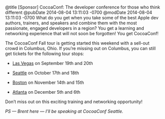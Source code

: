 @title [Sponsor] CocoaConf: The developer conference for those who think different
@pubDate 2014-08-04 13:11:03 -0700
@modDate 2014-08-04 13:11:03 -0700
What do you get when you take some of the best Apple dev authors, trainers, and speakers and combine them with the most passionate, engaged developers in a region? You get a learning and networking experience that will not soon be forgotten! You get CocoaConf!

The CocoaConf Fall tour is getting started this weekend with a sell-out crowd in Columbus, Ohio.  If you’re missing out on Columbus, you can still get tickets for the following tour stops:

* <a href="http://cocoaconf.com/lasvegas-2014/home">Las Vegas</a> on September 19th and 20th

* <a href="http://cocoaconf.com/seattle-2014/home">Seattle</a> on October 17th and 18th

* <a href="http://cocoaconf.com/boston-2014/home">Boston</a> on November 14th and 15th

* <a href="http://cocoaconf.com/atlanta-2014/home">Atlanta</a> on December 5th and 6th

Don’t miss out on this exciting training and networking opportunity!

<i>PS — Brent here — I’ll be speaking at CocoaConf Seattle.</i>
